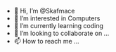 - 👋 Hi, I’m @Skafmace
- 👀 I’m interested in Computers
- 🌱 I’m currently learning coding
- 💞️ I’m looking to collaborate on ...
- 📫 How to reach me ...

<!---
Skafmace/Skafmace is a ✨ special ✨ repository because its `README.md` (this file) appears on your GitHub profile.
You can click the Preview link to take a look at your changes.
--->
